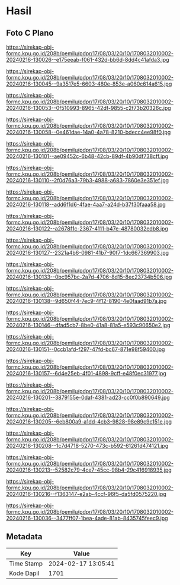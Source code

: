 # Hasil

## Foto C Plano

https://sirekap-obj-formc.kpu.go.id/208b/pemilu/pdpr/17/08/03/20/10/1708032010002-20240216-130026--e175eeab-f061-432d-bb6d-8dd4c41afda3.jpg

https://sirekap-obj-formc.kpu.go.id/208b/pemilu/pdpr/17/08/03/20/10/1708032010002-20240216-130045--9a3517e5-6603-480e-853e-a060c614a615.jpg

https://sirekap-obj-formc.kpu.go.id/208b/pemilu/pdpr/17/08/03/20/10/1708032010002-20240216-130053--0f510993-8965-42df-9855-c2f73b20326c.jpg

https://sirekap-obj-formc.kpu.go.id/208b/pemilu/pdpr/17/08/03/20/10/1708032010002-20240216-130058--0e461dae-14a0-4a78-8210-bdecc4ee98f0.jpg

https://sirekap-obj-formc.kpu.go.id/208b/pemilu/pdpr/17/08/03/20/10/1708032010002-20240216-130101--ae09452c-6b48-42cb-89df-4b90df738cff.jpg

https://sirekap-obj-formc.kpu.go.id/208b/pemilu/pdpr/17/08/03/20/10/1708032010002-20240216-130110--2f0d76a3-79b3-4988-a683-7860e3e351ef.jpg

https://sirekap-obj-formc.kpu.go.id/208b/pemilu/pdpr/17/08/03/20/10/1708032010002-20240216-130118--add6f1d6-4fae-4aa7-a24d-b37f30faaa58.jpg

https://sirekap-obj-formc.kpu.go.id/208b/pemilu/pdpr/17/08/03/20/10/1708032010002-20240216-130122--a2678f1c-2367-4111-b47e-48780032edb8.jpg

https://sirekap-obj-formc.kpu.go.id/208b/pemilu/pdpr/17/08/03/20/10/1708032010002-20240216-130127--2321a4b6-0981-41b7-90f7-1dc667369903.jpg

https://sirekap-obj-formc.kpu.go.id/208b/pemilu/pdpr/17/08/03/20/10/1708032010002-20240216-130133--0bc957bc-2a7d-4706-8d15-8ec23734b506.jpg

https://sirekap-obj-formc.kpu.go.id/208b/pemilu/pdpr/17/08/03/20/10/1708032010002-20240216-130138--9d650f44-7ec9-4f12-8190-4e0faad91b7a.jpg

https://sirekap-obj-formc.kpu.go.id/208b/pemilu/pdpr/17/08/03/20/10/1708032010002-20240216-130146--dfad5cb7-8be0-41a8-81a5-e593c90650e2.jpg

https://sirekap-obj-formc.kpu.go.id/208b/pemilu/pdpr/17/08/03/20/10/1708032010002-20240216-130151--0ccb1afd-f297-47fd-bc67-871e98f59400.jpg

https://sirekap-obj-formc.kpu.go.id/208b/pemilu/pdpr/17/08/03/20/10/1708032010002-20240216-130157--6d4e25eb-4f01-4898-9cff-e48f0ec31977.jpg

https://sirekap-obj-formc.kpu.go.id/208b/pemilu/pdpr/17/08/03/20/10/1708032010002-20240216-130201--3879155e-0daf-4381-ad23-cc0f0b890649.jpg

https://sirekap-obj-formc.kpu.go.id/208b/pemilu/pdpr/17/08/03/20/10/1708032010002-20240216-130205--6eb800a9-a1dd-4cb3-9828-98e89c9c151e.jpg

https://sirekap-obj-formc.kpu.go.id/208b/pemilu/pdpr/17/08/03/20/10/1708032010002-20240216-130208--1c7d4718-5270-473c-b592-61261d474121.jpg

https://sirekap-obj-formc.kpu.go.id/208b/pemilu/pdpr/17/08/03/20/10/1708032010002-20240216-130213--52582c79-4ce7-45cc-98b4-29c416918935.jpg

https://sirekap-obj-formc.kpu.go.id/208b/pemilu/pdpr/17/08/03/20/10/1708032010002-20240216-130216--f1363147-e2ab-4ccf-96f5-da5fd0575220.jpg

https://sirekap-obj-formc.kpu.go.id/208b/pemilu/pdpr/17/08/03/20/10/1708032010002-20240216-130036--3477ff07-1bea-4ade-81ab-8435745feec9.jpg


## Metadata

| Key        | Value               |
| ---------- | ------------------- |
| Time Stamp | 2024-02-17 13:05:41 |
| Kode Dapil | 1701                |



